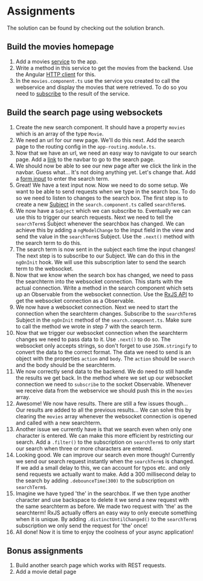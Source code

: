 # Assignments
The solution can be found by checking out the solution branch.
## Build the movies homepage
1. Add a movies [service](https://angular.io/guide/dependency-injection) to the app.
2. Write a method in this service to get the movies from the backend. Use the Angular [HTTP client](https://angular.io/guide/http) for this.
3. In the `movies.component.ts` use the service you created to call the webservice and display the movies that were retrieved. To do so you need to [subscribe](https://angular.io/guide/http) to the result of the service.

## Build the search page using websockets
1. Create the new search component. It should have a property `movies` which is an array of the type `Movie`.
2. We need an url for our new page. We'll do this next. Add the search page to the routing config in the `app-routing.module.ts`.
3. Now that we have an url, we need an easy way to navigate to our search page. Add a [link](https://angular.io/guide/router) to the navbar to go to the search page.
4. We should now be able to see our new page after we click the link in the navbar. Guess what... It's not doing anything yet. Let's change that. Add a [form input](https://angular.io/tutorial/toh-pt1#two-way-binding) to enter the search term.
5. Great! We have a text input now. Now we need to do some setup. We want to be able to send requests when we type in the search box. To do so we need to listen to changes to the search box. The first step is to create a new [Subject](https://angular.io/tutorial/toh-pt6#add-the-ability-to-search-by-name) in the `search.component.ts` called `searchTerm$`.
6. We now have a `Subject` which we can subscribe to. Eventually we can use this to trigger our search requests. Next we need to tell the `searchTerm$` Subject whenever the searchbox has changed. We can achieve this by adding a `ngModelChange` to the input field in the view and send the value in the `searchTerm$` Subject. Use the `.next()` method with the search term to do this.
7. The search term is now sent in the subject each time the input changes! The next step is to subscribe to our Subject. We can do this in the `ngOnInit` hook. We will use this subscription later to send the search term to the websocket. 
8. Now that we know when the search box has changed, we need to pass the searchterm into the websocket connection. This starts with the actual connection. Write a method in the search component which sets up an Observable from the websocket connection. Use the [RxJS API](https://stackoverflow.com/questions/44060315/reconnecting-a-websocket-in-angular-and-rxjs/44067972#44067972) to get the websocket connection as a Observable.
9. We now have a websocket connection. Next we need to start the connection when the searchterm changes. Subscribe to the `searchTerm$` Subject in the `ngOnInit` method of the `search.component.ts`. Make sure to call the method we wrote in step 7 with the search term.
10. Now that we trigger our websocket connection when the searchterm changes we need to pass data to it. Use `.next()` to do so. The websocket only accepts strings, so don't forget to use `JSON.stringify` to convert the data to the correct format. The data we need to send is an object with the properties `action` and `body`. The `action` should be `search` and the body should be the searchterm.
11. We now correctly send data to the backend. We do need to still handle the results we get back. In the method where we set up our websocket connection we need to `subscribe` to the socket Observable. Whenever we receive data from the webservice we should push this in the `movies` array.
12. Awesome! We now have results. There are still a few issues though... Our results are added to all the previous results... We can solve this by clearing the `movies` array whenever the websocket connection is opened and called with a new searchterm.
13. Another issue we currently have is that we search even when only one character is entered. We can make this more efficient by restricting our search. Add a `.filter()` to the subscription on `searchTerm$` to only start our search when three or more characters are entered.
14. Looking good. We can improve our search even more though! Currently we send our search request instantly when the `searchTerm$` is changed. If we add a small delay to this, we can account for typos etc. and only send requests we actually want to make. Add a 300 millisecond delay to the search by adding `.debounceTime(300)` to the subscription on `searchTerm$`. 
15. Imagine we have typed 'the' in the searchbox. If we then type another character and use backspace to delete it we send a new request with the same searchterm as before. We made two request with 'the' as the searchterm! RxJS actually offers an easy way to only execute something when it is unique. By adding `.distinctUntilChanged()` to the `searchTerm$` subscription we only send the request for 'the' once!
16. All done! Now it is time to enjoy the coolness of your async application!

## Bonus assignments
1. Build another search page which works with REST requests.
2. Add a movie detail page
